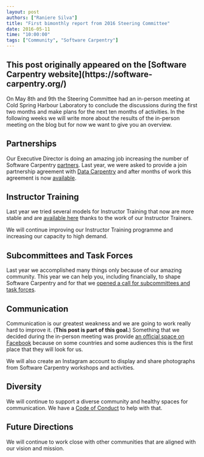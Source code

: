 ```yaml
---
layout: post
authors: ["Raniere Silva"]
title: "First bimonthly report from 2016 Steering Committee"
date: 2016-05-11
time: "10:00:00"
tags: ["Community", "Software Carpentry"]
---
```


<h2>This post originally appeared on the [Software Carpentry website](https://software-carpentry.org/)</h2>
On May 8th and 9th the Steering Committee had an in-person meeting at Cold
Spring Harbour Laboratory to conclude the discussions during the first
two months and make plans for the next ten months of activities.
In the following weeks we will write more about the results of the in-person
meeting on the blog but for now we want to give you an overview.

## Partnerships

Our Executive Director is doing an amazing job increasing the number of Software
Carpentry [partners](http://software-carpentry.org/scf/partners/). Last year,
we were asked to provide a join partnership agreement with [Data
Carpentry](http://datacarpentry.org/)
and after months of work this agreement is now
[available](http://software-carpentry.org/scf/join/).

## Instructor Training

Last year we tried several models for Instructor Training
that now are more stable and are [available here]({{site.training_url}})
thanks to the work of our Instructor Trainers.

We will continue improving our Instructor Training programme
and increasing our capacity to high demand.

## Subcommittees and Task Forces

Last year we accomplished many things only because of our amazing community.
This year we can help you, including financially, to shape Software Carpentry and for that we [opened a
call for subcommittees and task
forces](http://software-carpentry.org/blog/2016/04/subcommittes-taskforces.html).

## Communication

Communication is our greatest weakness and we are going to work really hard to
improve it. (**This post is part of this goal.**) Something that we decided
during the in-person meeting was provide [an official space on
Facebook](https://www.facebook.com/groups/17942228448/) because on some
countries and some audiences this is the first place that they will look for us.

We will also create an Instagram account to display and share photographs from
Software Carpentry workshops and activities.

## Diversity

We will continue to support a diverse community and healthy spaces for
communication. We have a [Code of
Conduct](http://software-carpentry.org/conduct) to help with that.

## Future Directions

We will continue to work close with other communities that are aligned with our
vision and mission.
